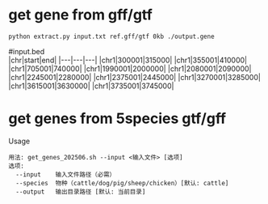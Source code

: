 # get gene from gff/gtf
```
python extract.py input.txt ref.gff/gtf 0kb ./output.gene 
```
#input.bed  
|chr|start|end|
|---|---|---|
|chr1|300001|315000|
|chr1|355001|410000|
|chr1|705001|740000|
|chr1|1990001|2000000|
|chr1|2080001|2090000|
|chr1|2245001|2280000|
|chr1|2375001|2445000|
|chr1|3270001|3285000|
|chr1|3615001|3630000|
|chr1|3735001|3745000|

# get genes from 5species gtf/gff
Usage
```
用法: get_genes_202506.sh --input <输入文件> [选项]
选项:
  --input    输入文件路径（必需）
  --species  物种（cattle/dog/pig/sheep/chicken）[默认: cattle]
  --output   输出目录路径 [默认: 当前目录]
```

